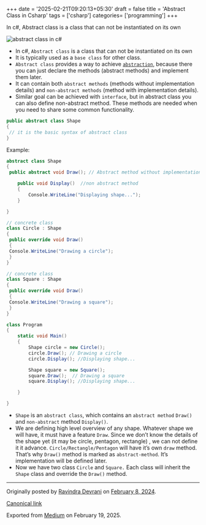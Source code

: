 +++
date = '2025-02-21T09:20:13+05:30'
draft = false
title = 'Abstract Class in Csharp'
tags = ['csharp']
categories= ['programming']
+++

In c#, Abstract class is a class that can not be instantiated on its own

![abstract class in c#](/images/1_7nIXLfpui9Rj0eXs8Wk2-A.png)

- In c#, `Abstract class` is a class that can not be instantiated on its own
- It is typically used as a `base class` for other class.
- `Abstract class` provides a way to achieve [`abstraction`](https://medium.com/@ravindradevrani/abstraction-in-c-c3d4c832942a), because there you can just declare the methods (abstract methods) and implement them later.
- It can contain both `abstract methods` (methods without implementation details) and `non-abstract methods` (method with implementation details).
- Similar goal can be achieved with `interface`, but in abstract class you can also define non-abstract method. These methods are needed when you need to share some common functionality.

```cs
public abstract class Shape
{
 // it is the basic syntax of abstract class
}
```

Example:

```cs
abstract class Shape
{
 public abstract void Draw(); // Abstract method without implementation

    public void Display()  //non abstract method
    {
        Console.WriteLine("Displaying shape...");
    }

}

// concrete class
class Circle : Shape
{
 public override void Draw()
 {
 Console.WriteLine("Drawing a circle");
 }
}

// concrete class
class Square : Shape
{
 public override void Draw()
 {
 Console.WriteLine("Drawing a square");
 }
}

class Program
{
    static void Main()
    {
        Shape circle = new Circle();
        circle.Draw(); // Drawing a circle
        circle.Display(); //Displaying shape...

        Shape square = new Square();
        square.Draw();  // Drawing a square
        square.Display(); //Displaying shape...

    }

}
```

- `Shape` is an `abstract class`, which contains an `abstract method` `Draw()` and `non-abstract` method `Display()`.
- We are defining high level overview of any shape. Whatever shape we will have, it must have a feature `Draw`. Since we don’t know the details of the shape yet (it may be circle, pentagon, rectangle) , we can not define it it advance. `Circle/Rectangle/Pentagon` will have it’s own `draw` method. That’s why `Draw()` method is marked as `abstract-method`. It’s implementation will be defined later.
- Now we have two class `Circle` and `Square.` Each class will inherit the `Shape` class and override the `Draw()` method.

---

Originally posted by [Ravindra Devrani](https://medium.com/@ravindradevrani) on [February 8, 2024](https://medium.com/p/2dc51b1a7249).

[Canonical link](https://medium.com/@ravindradevrani/abstract-class-in-c-2dc51b1a7249)

Exported from [Medium](https://medium.com) on February 19, 2025.
